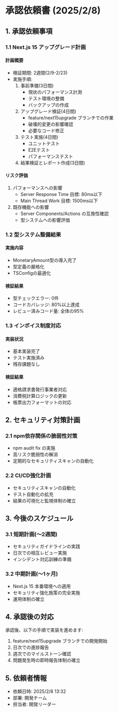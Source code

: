 # 承認依頼書 (2025/2/8)

## 1. 承認依頼事項

### 1.1 Next.js 15 アップグレード計画

#### 計画概要

- 検証期間: 2週間(2/9-2/23)
- 実施手順:
  1. 事前準備(3日間)
     - 現状のパフォーマンス計測
     - テスト環境の整備
     - バックアップの作成
  2. アップグレード検証(4日間)
     - feature/next15upgrade ブランチでの作業
     - 破壊的変更の影響確認
     - 必要なコード修正
  3. テスト実施(4日間)
     - ユニットテスト
     - E2Eテスト
     - パフォーマンステスト
  4. 結果検証とレポート作成(3日間)

#### リスク評価

1. パフォーマンスへの影響
   - Server Response Time 目標: 80ms以下
   - Main Thread Work 目標: 1500ms以下
2. 既存機能への影響
   - Server Components/Actions の互換性確認
   - 型システムへの影響評価

### 1.2 型システム整備結果

#### 実施内容

- MonetaryAmount型の導入完了
- 型定義の厳格化
- TSConfigの最適化

#### 検証結果

- 型チェックエラー: 0件
- コードカバレッジ: 80%以上達成
- レビュー済みコード量: 全体の95%

### 1.3 インボイス制度対応

#### 実装状況

- 基本実装完了
- テスト実施済み
- 残存課題なし

#### 検証結果

- 適格請求書発行事業者対応
- 消費税計算ロジックの更新
- 帳票出力フォーマットの対応

## 2. セキュリティ対策計画

### 2.1 npm依存関係の脆弱性対策

- npm audit fix の実施
- 高リスク脆弱性の解消
- 定期的なセキュリティスキャンの自動化

### 2.2 CI/CD強化計画

- セキュリティスキャンの自動化
- テスト自動化の拡充
- 結果の可視化と監視体制の確立

## 3. 今後のスケジュール

### 3.1 短期計画(〜2週間)

- セキュリティガイドラインの実践
- 日次での相互レビュー実施
- インシデント対応訓練の準備

### 3.2 中期計画(〜1ヶ月)

- Next.js 15 本番環境への適用
- セキュリティ強化施策の完全実施
- 運用体制の確立

## 4. 承認後の対応

承認後、以下の手順で実装を進めます:

1. feature/next15upgrade ブランチでの開発開始
2. 日次での進捗報告
3. 週次でのマイルストーン確認
4. 問題発生時の即時報告体制の確立

## 5. 依頼者情報

- 依頼日時: 2025/2/8 13:32
- 部署: 開発チーム
- 担当者: 開発リーダー
